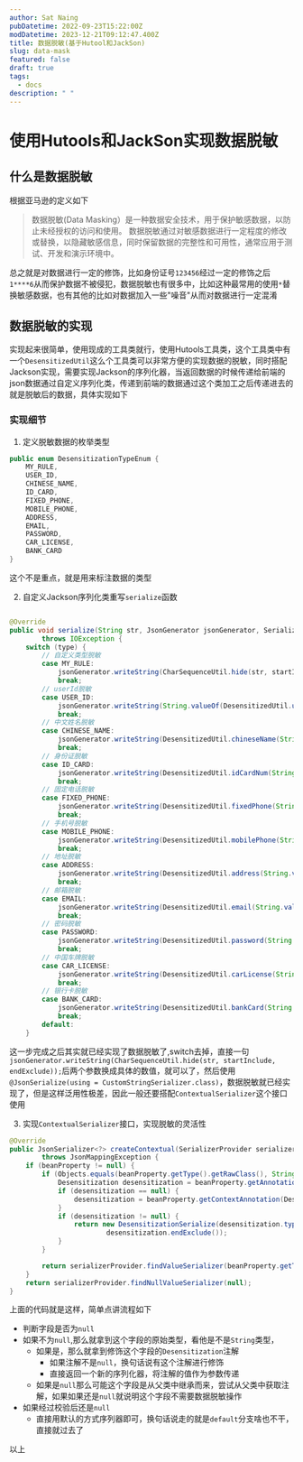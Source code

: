 ```yaml
---
author: Sat Naing
pubDatetime: 2022-09-23T15:22:00Z
modDatetime: 2023-12-21T09:12:47.400Z
title: 数据脱敏(基于Hutool和JackSon)
slug: data-mask
featured: false
draft: true
tags:
  - docs
description: " "
---
```


# 使用Hutools和JackSon实现数据脱敏

## 什么是数据脱敏

根据亚马逊的定义如下

> 数据脱敏(Data Masking）是一种数据安全技术，用于保护敏感数据，以防止未经授权的访问和使用。 数据脱敏通过对敏感数据进行一定程度的修改或替换，以隐藏敏感信息，同时保留数据的完整性和可用性，通常应用于测试、开发和演示环境中。

总之就是对数据进行一定的修饰，比如身份证号`123456`经过一定的修饰之后`1****6`从而保护数据不被侵犯，数据脱敏也有很多中，比如这种最常用的使用`*`替换敏感数据，也有其他的比如对数据加入一些"噪音"从而对数据进行一定混淆

## 数据脱敏的实现

实现起来很简单，使用现成的工具类就行，使用Hutools工具类，这个工具类中有一个`DesensitizedUtil`这么个工具类可以非常方便的实现数据的脱敏，同时搭配Jackson实现，需要实现Jackson的序列化器，当返回数据的时候传递给前端的json数据通过自定义序列化类，传递到前端的数据通过这个类加工之后传递进去的就是脱敏后的数据，具体实现如下

### 实现细节

1. 定义脱敏数据的枚举类型

```java
public enum DesensitizationTypeEnum {
    MY_RULE,
    USER_ID,
    CHINESE_NAME,
    ID_CARD,
    FIXED_PHONE,
    MOBILE_PHONE,
    ADDRESS,
    EMAIL,
    PASSWORD,
    CAR_LICENSE,
    BANK_CARD
}
```

这个不是重点，就是用来标注数据的类型

2. 自定义Jackson序列化类重写`serialize`函数

```java

@Override
public void serialize(String str, JsonGenerator jsonGenerator, SerializerProvider serializerProvider)
        throws IOException {
    switch (type) {
        // 自定义类型脱敏
        case MY_RULE:
            jsonGenerator.writeString(CharSequenceUtil.hide(str, startInclude, endExclude));
            break;
        // userId脱敏
        case USER_ID:
            jsonGenerator.writeString(String.valueOf(DesensitizedUtil.userId()));
            break;
        // 中文姓名脱敏
        case CHINESE_NAME:
            jsonGenerator.writeString(DesensitizedUtil.chineseName(String.valueOf(str)));
            break;
        // 身份证脱敏
        case ID_CARD:
            jsonGenerator.writeString(DesensitizedUtil.idCardNum(String.valueOf(str), 1, 2));
            break;
        // 固定电话脱敏
        case FIXED_PHONE:
            jsonGenerator.writeString(DesensitizedUtil.fixedPhone(String.valueOf(str)));
            break;
        // 手机号脱敏
        case MOBILE_PHONE:
            jsonGenerator.writeString(DesensitizedUtil.mobilePhone(String.valueOf(str)));
            break;
        // 地址脱敏
        case ADDRESS:
            jsonGenerator.writeString(DesensitizedUtil.address(String.valueOf(str), 8));
            break;
        // 邮箱脱敏
        case EMAIL:
            jsonGenerator.writeString(DesensitizedUtil.email(String.valueOf(str)));
            break;
        // 密码脱敏
        case PASSWORD:
            jsonGenerator.writeString(DesensitizedUtil.password(String.valueOf(str)));
            break;
        // 中国车牌脱敏
        case CAR_LICENSE:
            jsonGenerator.writeString(DesensitizedUtil.carLicense(String.valueOf(str)));
            break;
        // 银行卡脱敏
        case BANK_CARD:
            jsonGenerator.writeString(DesensitizedUtil.bankCard(String.valueOf(str)));
            break;
        default:
    }


```

这一步完成之后其实就已经实现了数据脱敏了,switch去掉，直接一句` jsonGenerator.writeString(CharSequenceUtil.hide(str, startInclude, endExclude));`后两个参数换成具体的数值，就可以了，然后使用` @JsonSerialize(using = CustomStringSerializer.class)`，数据脱敏就已经实现了，但是这样泛用性极差，因此一般还要搭配`ContextualSerializer`这个接口使用

3. 实现`ContextualSerializer`接口，实现脱敏的灵活性

```java
@Override
public JsonSerializer<?> createContextual(SerializerProvider serializerProvider, BeanProperty beanProperty)
        throws JsonMappingException {
    if (beanProperty != null) {
        if (Objects.equals(beanProperty.getType().getRawClass(), String.class)) {
            Desensitization desensitization = beanProperty.getAnnotation(Desensitization.class);
            if (desensitization == null) {
                desensitization = beanProperty.getContextAnnotation(Desensitization.class);
            }
            if (desensitization != null) {
                return new DesensitizationSerialize(desensitization.type(), desensitization.startInclude(),
                        desensitization.endExclude());
            }
        }

        return serializerProvider.findValueSerializer(beanProperty.getType(), beanProperty);
    }
    return serializerProvider.findNullValueSerializer(null);
}
```

上面的代码就是这样，简单点讲流程如下

- 判断字段是否为`null`
- 如果不为`null`,那么就拿到这个字段的原始类型，看他是不是`String`类型，
  - 如果是，那么就拿到修饰这个字段的`Desensitization`注解
    - 如果注解不是`null`，换句话说有这个注解进行修饰
    - 直接返回一个新的序列化器，将注解的值作为参数传递
  - 如果是`null`那么可能这个字段是从父类中继承而来，尝试从父类中获取注解，如果如果还是`null`就说明这个字段不需要数据脱敏操作
- 如果经过校验后还是`null`
  - 直接用默认的方式序列器即可，换句话说走的就是`default`分支啥也不干，直接就过去了

以上
